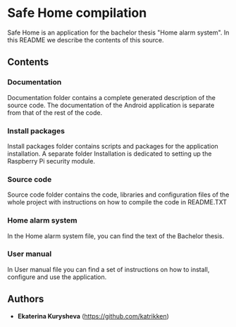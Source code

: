 # Safe Home compilation

Safe Home is an application for the bachelor thesis "Home alarm system". In this README we describe the contents of this source.

## Contents

### Documentation

Documentation folder contains a complete generated description of the source code. The documentation of the Android application is separate from that of the rest of the code. 

### Install packages

Install packages folder contains scripts and packages for the application installation. A separate folder Installation is dedicated to setting up the Raspberry Pi security module.

### Source code

Source code folder contains the code, libraries and configuration files of the whole project with instructions on how to compile the code in README.TXT

### Home alarm system

In the Home alarm system file, you can find the text of the Bachelor thesis.

### User manual

In User manual file you can find a set of instructions on how to install, configure and use the application.

## Authors

* **Ekaterina Kurysheva** (https://github.com/katrikken)

